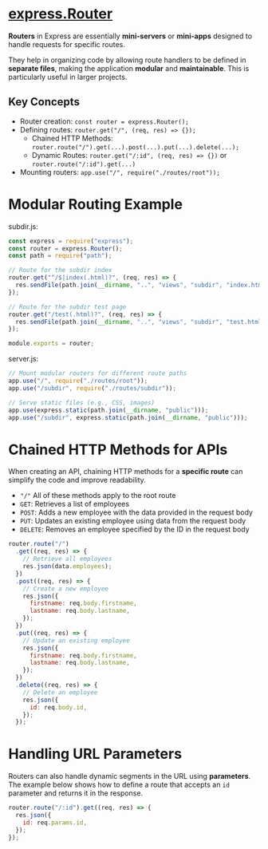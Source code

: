 # [express.Router](https://expressjs.com/en/guide/routing.html)

**Routers** in Express are essentially **mini-servers** or **mini-apps** designed to handle requests for specific routes.

They help in organizing code by allowing route handlers to be defined in **separate files**, making the application **modular** and **maintainable**. This is particularly useful in larger projects.

## Key Concepts

- Router creation: `const router = express.Router();`
- Defining routes: `router.get("/", (req, res) => {});`
  - Chained HTTP Methods: `router.route("/").get(...).post(...).put(...).delete(...);`
  - Dynamic Routes: `router.get("/:id", (req, res) => {})` or `router.route("/:id").get(...)`
- Mounting routers: `app.use("/", require("./routes/root"));`

# Modular Routing Example

subdir.js:

```javascript
const express = require("express");
const router = express.Router();
const path = require("path");

// Route for the subdir index
router.get("^/$|index(.html)?", (req, res) => {
  res.sendFile(path.join(__dirname, "..", "views", "subdir", "index.html"));
});

// Route for the subdir test page
router.get("/test(.html)?", (req, res) => {
  res.sendFile(path.join(__dirname, "..", "views", "subdir", "test.html"));
});

module.exports = router;
```

server.js:

```javascript
// Mount modular routers for different route paths
app.use("/", require("./routes/root"));
app.use("/subdir", require("./routes/subdir"));

// Serve static files (e.g., CSS, images)
app.use(express.static(path.join(__dirname, "public")));
app.use("/subdir", express.static(path.join(__dirname, "public")));
```

# Chained HTTP Methods for APIs

When creating an API, chaining HTTP methods for a **specific route** can simplify the code and improve readability.

- `"/"` All of these methods apply to the root route
- `GET`: Retrieves a list of employees
- `POST`: Adds a new employee with the data provided in the request body
- `PUT`: Updates an existing employee using data from the request body
- `DELETE`: Removes an employee specified by the ID in the request body

```javascript
router.route("/")
  .get((req, res) => {
    // Retrieve all employees
    res.json(data.employees);
  })
  .post((req, res) => {
    // Create a new employee
    res.json({
      firstname: req.body.firstname,
      lastname: req.body.lastname,
    });
  })
  .put((req, res) => {
    // Update an existing employee
    res.json({
      firstname: req.body.firstname,
      lastname: req.body.lastname,
    });
  })
  .delete((req, res) => {
    // Delete an employee
    res.json({
      id: req.body.id,
    });
  });
```

# Handling URL Parameters

Routers can also handle dynamic segments in the URL using **parameters**. The example below shows how to define a route that accepts an `id` parameter and returns it in the response.

```javascript
router.route("/:id").get((req, res) => {
  res.json({
    id: req.params.id,
  });
});
```
